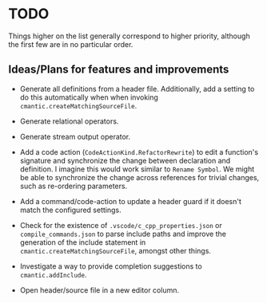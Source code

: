 # TODO

Things higher on the list generally correspond to higher priority, although the first few are in no particular order.

## Ideas/Plans for features and improvements

- Generate all definitions from a header file. Additionally, add a setting to do this automatically when when invoking `cmantic.createMatchingSourceFile`.

- Generate relational operators.

- Generate stream output operator.

- Add a code action (`CodeActionKind.RefactorRewrite`) to edit a function's signature and synchronize the change between declaration and definition. I imagine this would work similar to `Rename Symbol`. We might be able to synchronize the change across references for trivial changes, such as re-ordering parameters.

- Add a command/code-action to update a header guard if it doesn't match the configured settings.

- Check for the existence of `.vscode/c_cpp_properties.json` or `compile_commands.json` to parse include paths and improve the generation of the include statement in `cmantic.createMatchingSourceFile`, amongst other things.

- Investigate a way to provide completion suggestions to `cmantic.addInclude`.

- Open header/source file in a new editor column.
